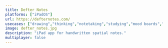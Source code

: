 ```yaml
---
title: Defter Notes
platforms: ["iPadOS"]
url: https://defternotes.com/
usecases: ["drawing","thinking","notetaking","studying","mood boards","virtual space"]
image: defter_notes.jpg
description: "iPad app for handwritten spatial notes."
multiplayer: false
---
```

